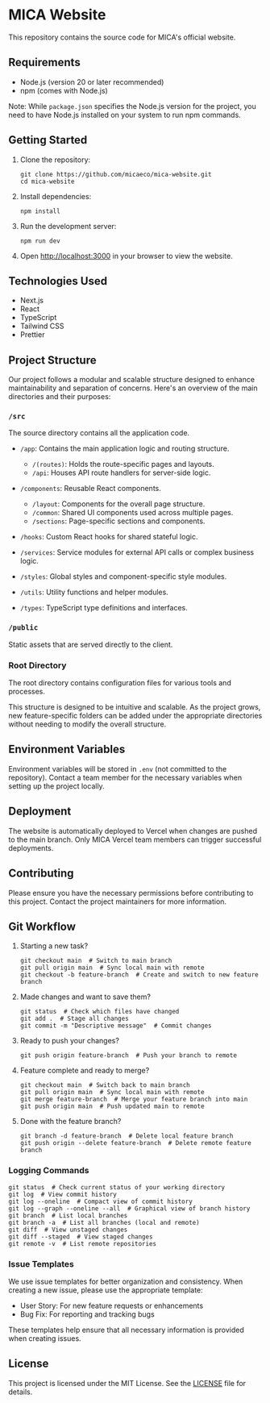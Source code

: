 # MICA Website

This repository contains the source code for MICA's official website.

## Requirements

- Node.js (version 20 or later recommended)
- npm (comes with Node.js)

Note: While `package.json` specifies the Node.js version for the project, you need to have Node.js installed on your system to run npm commands.

## Getting Started

1. Clone the repository:

   ```
   git clone https://github.com/micaeco/mica-website.git
   cd mica-website
   ```

2. Install dependencies:

   ```
   npm install
   ```

3. Run the development server:

   ```
   npm run dev
   ```

4. Open [http://localhost:3000](http://localhost:3000) in your browser to view the website.

## Technologies Used

- Next.js
- React
- TypeScript
- Tailwind CSS
- Prettier

## Project Structure

Our project follows a modular and scalable structure designed to enhance maintainability and separation of concerns. Here's an overview of the main directories and their purposes:

### `/src`

The source directory contains all the application code.

- `/app`: Contains the main application logic and routing structure.

  - `/(routes)`: Holds the route-specific pages and layouts.
  - `/api`: Houses API route handlers for server-side logic.

- `/components`: Reusable React components.

  - `/layout`: Components for the overall page structure.
  - `/common`: Shared UI components used across multiple pages.
  - `/sections`: Page-specific sections and components.

- `/hooks`: Custom React hooks for shared stateful logic.

- `/services`: Service modules for external API calls or complex business logic.

- `/styles`: Global styles and component-specific style modules.

- `/utils`: Utility functions and helper modules.

- `/types`: TypeScript type definitions and interfaces.

### `/public`

Static assets that are served directly to the client.

### Root Directory

The root directory contains configuration files for various tools and processes.

This structure is designed to be intuitive and scalable. As the project grows, new feature-specific folders can be added under the appropriate directories without needing to modify the overall structure.

## Environment Variables

Environment variables will be stored in `.env` (not committed to the repository). Contact a team member for the necessary variables when setting up the project locally.

## Deployment

The website is automatically deployed to Vercel when changes are pushed to the main branch. Only MICA Vercel team members can trigger successful deployments.

## Contributing

Please ensure you have the necessary permissions before contributing to this project. Contact the project maintainers for more information.

## Git Workflow

1. Starting a new task?

   ```
   git checkout main  # Switch to main branch
   git pull origin main  # Sync local main with remote
   git checkout -b feature-branch  # Create and switch to new feature branch
   ```

2. Made changes and want to save them?

   ```
   git status  # Check which files have changed
   git add .  # Stage all changes
   git commit -m "Descriptive message"  # Commit changes
   ```

3. Ready to push your changes?

   ```
   git push origin feature-branch  # Push your branch to remote
   ```

4. Feature complete and ready to merge?

   ```
   git checkout main  # Switch back to main branch
   git pull origin main  # Sync local main with remote
   git merge feature-branch  # Merge your feature branch into main
   git push origin main  # Push updated main to remote
   ```

5. Done with the feature branch?
   ```
   git branch -d feature-branch  # Delete local feature branch
   git push origin --delete feature-branch  # Delete remote feature branch
   ```

### Logging Commands

```
git status  # Check current status of your working directory
git log  # View commit history
git log --oneline  # Compact view of commit history
git log --graph --oneline --all  # Graphical view of branch history
git branch  # List local branches
git branch -a  # List all branches (local and remote)
git diff  # View unstaged changes
git diff --staged  # View staged changes
git remote -v  # List remote repositories
```

### Issue Templates

We use issue templates for better organization and consistency. When creating a new issue, please use the appropriate template:

- User Story: For new feature requests or enhancements
- Bug Fix: For reporting and tracking bugs

These templates help ensure that all necessary information is provided when creating issues.

## License

This project is licensed under the MIT License. See the [LICENSE](LICENSE) file for details.
